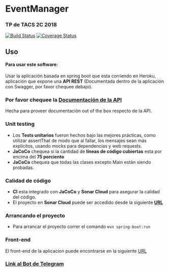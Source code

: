 # EventManager
### TP de TACS 2C 2018
[![Build Status](https://travis-ci.org/alan07sl/EventManager.svg?branch=master)](https://travis-ci.org/alan07sl/EventManager)
[![Coverage Status](https://coveralls.io/repos/github/alan07sl/EventManager/badge.svg)](https://coveralls.io/github/alan07sl/EventManager)

## Uso
#### Para usar este software:

Usar la aplicación basada en spring boot que esta corriendo en Heroku, aplicación que expone una **API REST** (Documentada dentro de la aplicación con Swagger, por favor chequee debajo).

### Por favor chequee la [Documentación de la API](http://tacs-event-manager.herokuapp.com/swagger-ui.html)
Hecha para proveer documentación out of the box respecto de la API.

### Unit testing
- Los **Tests unitarios** fueron hechos bajo las mejores prácticas, como utilizar assertThat de modo que al fallar, los mensajes sean más explicitos, usando mocks para dependencias y web requests.
- **JaCoCo** chequea si la cantidad de **líneas de código cubiertas** esta por encima del **75 porciento**
- **JaCoCo** chequea que todas las clases excepto Main están siendo probadas.

### Calidad de código
- **CI** esta integrado con **JaCoCo** y **Sonar Cloud** para asegurar la calidad del código.
- El proyecto en **Sonar Cloud** puede ser accedido desde la siguiente **[URL](https://sonarcloud.io/organizations/tacs-utn/projects)**

### Arrancando el proyecto
- Para arrancar el proyecto correr el comando `mvn spring-boot:run` 

### Front-end
El front-end de la aplicacion puede encontrarse en la siguiente [URL](https://tacs-2374c.firebaseapp.com)

### [Link al Bot de Telegram](https://web.telegram.org/#/im?p=@EventM_bot)